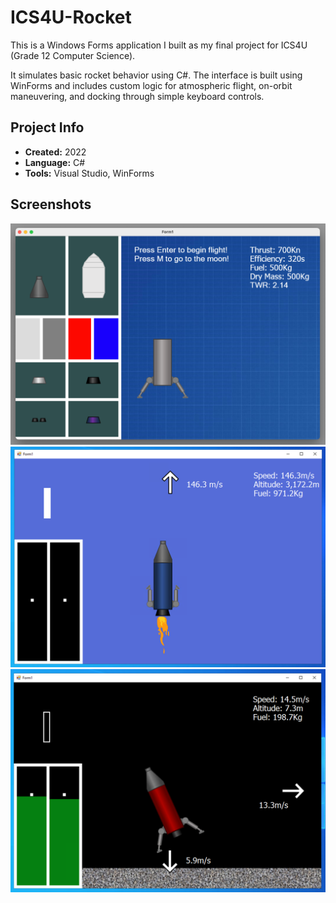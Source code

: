 # ICS4U-Rocket

This is a Windows Forms application I built as my final project for ICS4U (Grade 12 Computer Science).

It simulates basic rocket behavior using C#. The interface is built using WinForms and includes custom logic for atmospheric flight, on-orbit maneuvering, and docking through simple keyboard controls.

## Project Info

- **Created:** 2022
- **Language:** C#
- **Tools:** Visual Studio, WinForms

## Screenshots

![Building Interface](./screenshots/build-mode.png)
![Launch In Progress](./screenshots/launching.png)
![Moon Landing](./screenshots/moon-landing.png)